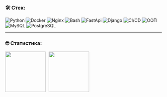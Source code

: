 ### &#128736; Стек:

![Python](https://img.shields.io/badge/python-gray?style=for-the-badge&logo=python&logoColor=%252361DAFB)
![Docker](https://img.shields.io/badge/docker-blue?style=for-the-badge&logo=Docker&logoColor=white)
![Nginx](https://img.shields.io/badge/Nginx-%252320232a?style=for-the-badge&logo=Nginx&logoColor=%252361DAFB&color=black)
![Bash](https://img.shields.io/badge/bash-green?style=for-the-badge&logo=bash&logoColor=white)
![FastApi](https://img.shields.io/badge/FastApi-gray?style=for-the-badge&logo=FastApi&logoColor=white)
![Django](https://img.shields.io/badge/Django-yellow?style=for-the-badge&logo=Django&logoColor=white)
![CI/CD](https://img.shields.io/badge/CI%2FCD-violet?style=for-the-badge&logo=CI%2FCD&logoColor=white)
![ООП](https://img.shields.io/badge/%D0%9E%D0%9E%D0%9F-gray?style=for-the-badge&logo=%D0%9E%D0%9E%D0%9F&logoColor=white)
![MySQL](https://img.shields.io/badge/MySQL-%2300758F.svg?style=for-the-badge&logo=mysql&logoColor=white)
![PostgreSQL](https://img.shields.io/badge/PostgreSQL-%2300758F.svg?style=for-the-badge&logo=PostgreSQL&logoColor=white)

---

### &#129299; Статистика:

<!-- [![Codewarrior Profile Badges](https://www.codewars.com/users/HHuRoKaN/badges/large)](https://www.codewars.com/users/HHuRoKaN) -->
<div>
<a href="https://github-readme-stats.vercel.app/api?username=HHuRoKaN&hide=contribs&show_icons=true">
  <img  align="left" height="130" style="margin-right: 10px" src="https://github-readme-stats.vercel.app/api?username=HHuRoKaN&hide=contribs&show_icons=true" />
</a>
<a href="https://github-readme-stats.vercel.app/api/top-langs/?username=HHuRoKaN&layout=compact">
  <img align="left" height="130" src="https://github-readme-stats.vercel.app/api/top-langs/?username=HHuRoKaN&layout=compact" />
</a>
</div>
